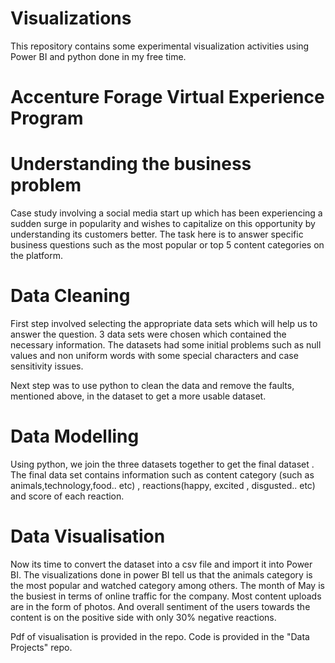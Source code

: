# Visualizations
This repository contains some experimental visualization activities using Power BI and python done in my free time.

# Accenture Forage Virtual Experience Program

# Understanding the business problem

Case study involving a social media start up which has been experiencing a sudden surge in popularity and wishes to capitalize on this opportunity by understanding its customers better. The task here is to answer specific business questions such as the most popular or top 5 content categories on the platform. 

# Data Cleaning

First step involved selecting the appropriate data sets which will help us to answer the question. 3 data sets were chosen which contained the necessary information.
The datasets had some initial problems such as null values and non uniform words with some special characters and case sensitivity issues.

Next step was to use python to clean the data and remove the faults, mentioned above, in the dataset to get a more usable dataset.

# Data Modelling

Using python, we join the three datasets together to get the final dataset . The final data set contains information such as content category (such as animals,technology,food.. etc) , reactions(happy, excited , disgusted.. etc) and score of each reaction. 

# Data Visualisation

Now its time to convert the dataset into a csv file and import it into Power BI. The visualizations done in power BI tell us that the animals category is the most popular and watched category among others. The month of May is the busiest in terms of online traffic for the company. Most content uploads are in the form of photos.
And overall sentiment of the users towards the content is on the positive side with only 30% negative reactions.

Pdf of visualisation is provided in the repo. Code is provided in the "Data Projects" repo.


